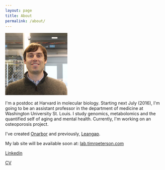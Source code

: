 ```yaml
---
layout: page
title: About
permalink: /about/
---
```


<img src="/img/tim-better.jpg" alt="Tim Peterson" style="width: 200px;"/>


<!--![/img/tim-better.jpg](/img/tim-better.jpg)-->

I'm a postdoc at Harvard in molecular biology. Starting next July (2016), I'm going to be an assistant professor in the department of medicine at Washington University St. Louis. I study genomics, metabolomics and the quantified self of aging and mental health. Currently, I'm working on an osteoporosis project.

I've created [Onarbor](https://onarbor.com/) and previously, [Leangap](https://leangap.com/).

My lab site will be available soon at: [lab.timrpeterson.com](http://lab.timrpeterson.com/)

[Linkedin](https://www.linkedin.com/petersontimr)

[CV](https://drive.google.com/file/d/0B3ZPujVKX6GITlRyb0l5VlRwWGM/view?usp=sharing)
